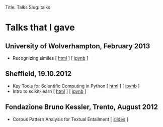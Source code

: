 Title: Talks
Slug: talks

# Talks that I gave

## University of Wolverhampton, February 2013

* Recognizing similes \[ [html](talks/simile-first_slides.html) \] \[ [ipynb](talks/simile-first.ipynb) \] 

## Sheffield, 19.10.2012

* Key Tools for Scientific Computing in Python \[ [html](talks/scipy-tools-shef-19102012.html) \] \[ [ipynb](talks/scipy-tools-shef-19102012.ipynb) \]
* Intro to scikit-learn \[ [html](talks/scikit-learn-shef-19102012.html) \] \[ [ipynb](talks/scikit-learn-shef-19102012.ipynb) \]


## Fondazione Bruno Kessler, Trento,  August 2012

* Corpus Pattern Analysis for Textual Entailment \[ [slides](papers/fbk-te-12.pdf) \]

